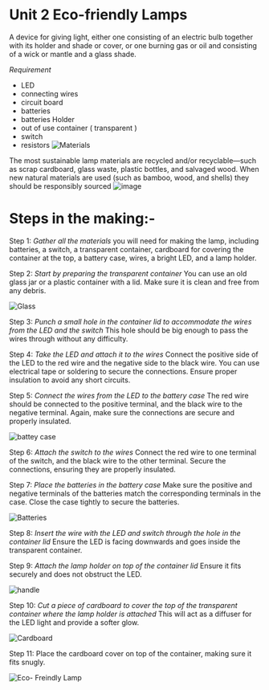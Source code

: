  # Unit 2 Eco-friendly Lamps
 A device for giving light, either one consisting of an electric bulb together with its holder and shade or cover, or one burning gas or oil and consisting of a wick or mantle and a glass shade.

_Requirement_

* LED
* connecting wires
* circuit board
* batteries
* batteries Holder
* out of use container ( transparent )
* switch
* resistors
  ![Materials](https://user-images.githubusercontent.com/56769901/255320072-2ab139ae-0b87-4b10-91c7-1b6cd79a5234.png)

The most sustainable lamp materials are recycled and/or recyclable—such as scrap cardboard, glass waste, plastic bottles, and salvaged wood. When new natural materials are used (such as bamboo, wood, and shells) they should be responsibly sourced ![image](https://user-images.githubusercontent.com/56769901/255320138-22299086-4c6b-4e7a-8070-f29c163ab9a2.png)


# Steps in the making:-
Step 1: _Gather all the materials_ you will need for making the lamp, including batteries, a switch, a transparent container, cardboard for covering the container at the top, a battery case, wires, a bright LED, and a lamp holder.

Step 2: _Start by preparing the transparent container_ You can use an old glass jar or a plastic container with a lid. Make sure it is clean and free from any debris.

![Glass](https://github.com/maliarich/Reuse-of-Discarded-Electronic-Materials/assets/56769901/49e185bd-d956-4ac4-b889-1d4a00b343b4)

Step 3: _Punch a small hole in the container lid to accommodate the wires from the LED and the switch_ This hole should be big enough to pass the wires through without any difficulty.

Step 4: _Take the LED and attach it to the wires_ Connect the positive side of the LED to the red wire and the negative side to the black wire. You can use electrical tape or soldering to secure the connections. Ensure proper insulation to avoid any short circuits.

Step 5: _Connect the wires from the LED to the battery case_ The red wire should be connected to the positive terminal, and the black wire to the negative terminal. Again, make sure the connections are secure and properly insulated.

![battey case](https://github.com/maliarich/Reuse-of-Discarded-Electronic-Materials/assets/56769901/e5a0e098-77df-4165-8c28-44c0fdf05dfd)

Step 6: _Attach the switch to the wires_ Connect the red wire to one terminal of the switch, and the black wire to the other terminal. Secure the connections, ensuring they are properly insulated.

Step 7: _Place the batteries in the battery case_ Make sure the positive and negative terminals of the batteries match the corresponding terminals in the case. Close the case tightly to secure the batteries.

![Batteries](https://github.com/maliarich/Reuse-of-Discarded-Electronic-Materials/assets/56769901/590df11f-b316-43e9-b90a-befa444bf190)

Step 8: _Insert the wire with the LED and switch through the hole in the container lid_ Ensure the LED is facing downwards and goes inside the transparent container.

Step 9: _Attach the lamp holder on top of the container lid_ Ensure it fits securely and does not obstruct the LED.

![handle](https://github.com/maliarich/Reuse-of-Discarded-Electronic-Materials/assets/56769901/9a511189-f615-494b-9aac-2f6b140c0a50)

Step 10: _Cut a piece of cardboard to cover the top of the transparent container where the lamp holder is attached_ This will act as a diffuser for the LED light and provide a softer glow.

![Cardboard](https://github.com/maliarich/Reuse-of-Discarded-Electronic-Materials/assets/56769901/9eaf4875-3372-411a-a0c6-bf26bcfcd8a9)

Step 11: Place the cardboard cover on top of the container, making sure it fits snugly.

![Eco- Freindly Lamp](https://github.com/maliarich/Reuse-of-Discarded-Electronic-Materials/assets/56769901/1a5bc0b6-1ce2-4fb6-80ba-000ec39676f6) 
